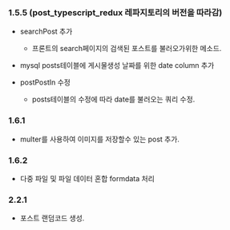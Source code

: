 ### 1.5.5 (post_typescript_redux 레파지토리의 버전을 따라감)

- searchPost 추가

  - 프론트의 search페이지의 검색된 포스트를 불러오가위한 메소드.

- mysql posts테이블에 게시물생성 날짜를 위한 date column 추가

- postPostIn 수정
  - posts테이블의 수정에 따라 date를 불러오는 쿼리 수정.

### 1.6.1

- multer를 사용하여 이미지를 저장할수 있는 post 추가.

### 1.6.2

- 다중 파일 및 파일 데이터 혼합 formdata 처리

### 2.2.1

- 포스트 랜덤코드 생성.
